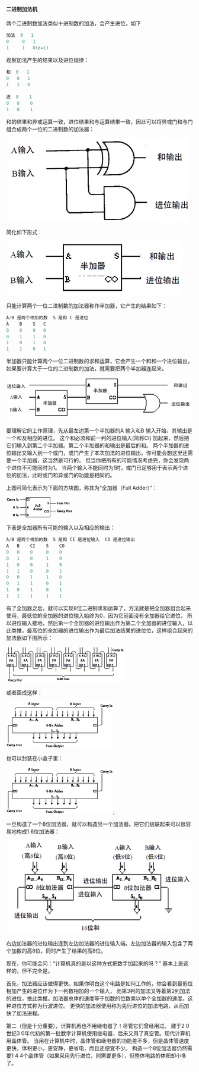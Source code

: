#### 二进制加法机


两个二进制数加法类似十进制数的加法，会产生进位，如下

```c
加法  0   1
0     0   1
1     1   0(c=1)

```

观察加法产生的结果以及进位规律：

```c
和  0   1
0   0   1
1   1   0

进  0    1
0   0    0
1   0    1
```

和的结果和异或运算一致，进位结果和与运算结果一致，因此可以将异或门和与门组合成两个一位的二进制数的加法器：

![xor-and](images/xor-and.jpg)

简化如下形式：

![half-adder](images/half-adder.jpg)

只能计算两个一位二进制数的加法器称作半加器，它产生的结果如下：

```c
A/B 是两个相加的数  S 是和 C 是进位
A    B    S   C
0    0    0   0
0    1    1   0
1    0    1   0
1    1    0   1
```

半加器只能计算两个一位二进制数的求和运算，它会产生一个和和一个进位输出，如果要计算大于一位的二进制数的加法，就需要把两个半加器连起来。

![full-adder](images/full-adder.jpg)

要理解它的工作原理，先从最左边第一个半加器的A 输入和B 输入开始，其输出是一个和及相应的进位。
这个和必须和前一列的进位输入(简称CI) 加起来，然后把它们输入到第二个半加器。第二个半加器的和输出是最后的和。
两个半加器的进位输出又输入到一个或门，或门产生了本次加法的进位输出。你可能会想这里还需要一个半加器，这当然是可行的。
但当你把所有的可能情况考虑完，你会发现两个进位不可能同时为1。
当两个输入不能同时为1时，或门已足够用于表示两个进位的加法，此时或门和异或门的功能是相同的。

上图可简化表示为下面的方块图，称其为“全加器（Full Adder）”：

![full-adder](images/full-adder-1.png)

下表是全加器所有可能的输入以及相应的输出：

```c
A/B 是两个相加的数  S 是和 CI 是进位输入  CO 是进位输出
A   B    CI    S    CO
0   0    0     0    0
0   1    0     1    0
1   0    0     1    0
1   1    0     0    1
0   0    1     1    0
0   1    1     0    1
1   0    1     0    1
1   1    1     1    1
```

有了全加器之后，就可以实现8位二进制求和运算了，方法就是把全加器组合起来使用，最低位的全加器的进位输入始终为0，因为它前面没有全加器给它进位，
所以进位输入接地，然后第一个全加器的进位输出作为第二个全加器的进位输入，以此类推，最高位的全加器的进位输出作为最后加法结果的进位位，这样组合起来的
加法器如下图所示：

![8-bit-adder](images/8-bit-adder.png)

或者画成这样：

![8-bit-adder](images/encap-8-bit-adder.png)

也可以封装在小盒子里：

![8-bit-adder](images/encap-8-bit-adder.png);

一旦构造了一个8位加法器，就可以构造另一个加法器。把它们级联起来可以很容易地构成1 6位加法器：

![16-bit-adder](images/16-bit-adder.jpg)

右边加法器的进位输出连到左边加法器的进位输入端。左边加法器的输入包含了两个加数的高8位，同时产生了结果的高8位。

现在，你可能会问：“计算机真的是以这种方式把数字加起来的吗？”
基本上是这样的，但不完全是。

首先，加法器应该做得更快。如果你明白这个电路是如何工作的，你会看到最低位相加产生的进位作为下一列数相加的一个输入，
而第3列的加法又等着第2列加法的进位，依此类推。加法器总体的速度等于加数的位数乘以单个全加器的速度。这种进位方式称为行波进位。
更快的加法器使用称为先行进位的加法电路，从而加快了加法进程。

第二（但是十分重要），计算机再也不用继电器了！尽管它们曾经用过。
建于2 0世纪3 0年代初的第一批数字计算机使用继电器，后来又用了真空管。现代计算机用晶体管。
当用在计算机中时，晶体管和继电器的功能差不多，但是晶体管速度更快，体积更小，更安静，更省电，而且还便宜不少。
构造一个8位加法器仍然需要1 4 4个晶体管（如果采用先行进位，则需要更多），但整体电路的体积却小多了。


